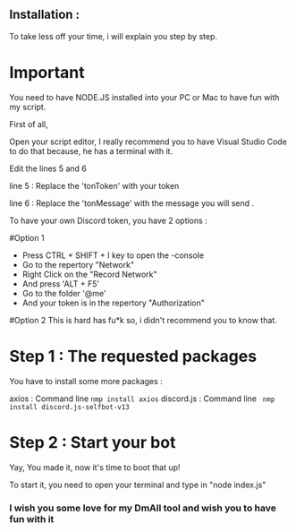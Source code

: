 
## Installation : 

To take less off your time, i will explain you step by step. 

# Important 

You need to have NODE.JS installed into your PC or Mac to have fun with my script.

First of all, 

Open your script editor, I really recommend you to have Visual Studio Code to do that because, he has a terminal with it.

Edit the lines 5 and 6

line 5 : Replace the 'tonToken' with your token

line 6 : Replace the 'tonMessage' with the message you will send .

To have your own Discord token, you have 2 options : 

#Option 1 

- Press CTRL + SHIFT + I key to open the -console
- Go to the repertory "Network"
- Right Click on the "Record Network"
- And press 'ALT + F5'
- Go to the folder '@me'
- And your token is in the repertory "Authorization"

#Option 2
This is hard has fu*k so, i didn't recommend you to know that.

# Step 1 : The requested packages

You have to install some more packages : 

axios : Command line ```nmp install axios```
discord.js : Command line ``` nmp install discord.js-selfbot-v13```

# Step 2 : Start your bot

Yay, You made it, now it's time to boot that up!

To start it, you need to open your terminal and type in "node index.js"

### I wish you some love for my DmAll tool and wish you to have fun with it
